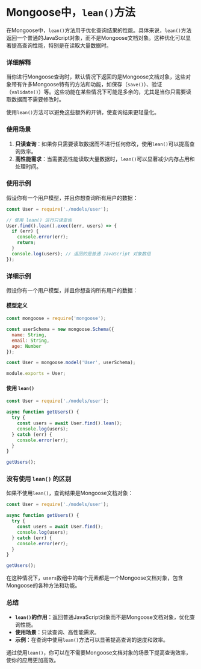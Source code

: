 # Mongoose中，`lean()`方法


在Mongoose中，`lean()`方法用于优化查询结果的性能。具体来说，`lean()`方法返回一个普通的JavaScript对象，而不是Mongoose文档对象。这种优化可以显著提高查询性能，特别是在读取大量数据时。

### 详细解释

当你进行Mongoose查询时，默认情况下返回的是Mongoose文档对象，这些对象带有许多Mongoose特有的方法和功能，如保存（`save()`）、验证（`validate()`）等。这些功能在某些情况下可能是多余的，尤其是当你只需要读取数据而不需要修改时。

使用`lean()`方法可以避免这些额外的开销，使查询结果更轻量化。

### 使用场景

1. **只读查询**：如果你只需要读取数据而不进行任何修改，使用`lean()`可以提高查询效率。
2. **高性能需求**：当需要高性能读取大量数据时，`lean()`可以显著减少内存占用和处理时间。

### 使用示例

假设你有一个用户模型，并且你想查询所有用户的数据：

```javascript
const User = require('./models/user');

// 使用 lean() 进行只读查询
User.find().lean().exec((err, users) => {
  if (err) {
    console.error(err);
    return;
  }
  console.log(users); // 返回的是普通 JavaScript 对象数组
});
```

### 详细示例

假设你有一个用户模型，并且你想查询所有用户的数据：

#### 模型定义

```javascript
const mongoose = require('mongoose');

const userSchema = new mongoose.Schema({
  name: String,
  email: String,
  age: Number
});

const User = mongoose.model('User', userSchema);

module.exports = User;
```

#### 使用 `lean()`

```javascript
const User = require('./models/user');

async function getUsers() {
  try {
    const users = await User.find().lean();
    console.log(users);
  } catch (err) {
    console.error(err);
  }
}

getUsers();
```

### 没有使用 `lean()` 的区别

如果不使用`lean()`，查询结果是Mongoose文档对象：

```javascript
const User = require('./models/user');

async function getUsers() {
  try {
    const users = await User.find();
    console.log(users);
  } catch (err) {
    console.error(err);
  }
}

getUsers();
```

在这种情况下，`users`数组中的每个元素都是一个Mongoose文档对象，包含Mongoose的各种方法和功能。

### 总结

- **`lean()`的作用**：返回普通JavaScript对象而不是Mongoose文档对象，优化查询性能。
- **使用场景**：只读查询、高性能需求。
- **示例**：在查询中使用`lean()`方法可以显著提高查询的速度和效率。

通过使用`lean()`，你可以在不需要Mongoose文档对象的场景下提高查询效率，使你的应用更加高效。